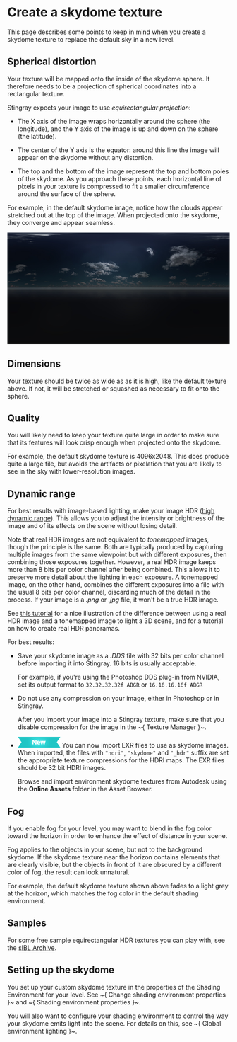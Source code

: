 # Create a skydome texture

This page describes some points to keep in mind when you create a skydome texture to replace the default sky in a new level.

## Spherical distortion

Your texture will be mapped onto the inside of the skydome sphere. It therefore needs to be a projection of spherical coordinates into a rectangular texture.

Stingray expects your image to use *equirectangular projection*:

-	The X axis of the image wraps horizontally around the sphere (the longitude), and the Y axis of the image is up and down on the sphere (the latitude).

-	The center of the Y axis is the equator: around this line the image will appear on the skydome without any distortion.

-	The top and the bottom of the image represent the top and bottom poles of the skydome. As you approach these points, each horizontal line of pixels in your texture is compressed to fit a smaller circumference around the surface of the sphere.

For example, in the default skydome image, notice how the clouds appear stretched out at the top of the image. When projected onto the skydome, they converge and appear seamless.

![Default skydome](../../../images/skydome_default.jpg)

## Dimensions

Your texture should be twice as wide as as it is high, like the default texture above. If not, it will be stretched or squashed as necessary to fit onto the sphere.

## Quality

You will likely need to keep your texture quite large in order to make sure that its features will look crisp enough when projected onto the skydome.

For example, the default skydome texture is 4096x2048. This does produce quite a large file, but avoids the artifacts or pixelation that you are likely to see in the sky with lower-resolution images.

## Dynamic range

For best results with image-based lighting, make your image HDR ([high dynamic range](https://en.wikipedia.org/wiki/High-dynamic-range_imaging)). This allows you to adjust the intensity or brightness of the image and of its effects on the scene without losing detail.

Note that real HDR images are not equivalent to *tonemapped* images, though the principle is the same. Both are typically produced by capturing multiple images from the same viewpoint but with different exposures, then combining those exposures together. However, a real HDR image keeps more than 8 bits per color channel after being combined. This allows it to preserve more detail about the lighting in each exposure. A tonemapped image, on the other hand, combines the different exposures into a file with the usual 8 bits per color channel, discarding much of the detail in the process. If your image is a *.png* or *.jpg* file, it won't be a true HDR image.

See [this tutorial](http://adaptivesamples.com/2016/03/16/make-your-own-hdri/) for a nice illustration of the difference between using a real HDR image and a tonemapped image to light a 3D scene, and for a tutorial on how to create real HDR panoramas.

For best results:

-	Save your skydome image as a *.DDS* file with 32 bits per color channel before importing it into Stingray. 16 bits is usually acceptable.

	For example, if you're using the Photoshop DDS plug-in from NVIDIA, set its output format to `32.32.32.32f ABGR` or `16.16.16.16f ABGR`

-	Do not use any compression on your image, either in Photoshop or in Stingray.

	After you import your image into a Stingray texture, make sure that you disable compression for the image in the ~{ Texture Manager }~.

-	[![NEW](../../../images/new.png "What else is new in v1.7?")](../../../release_notes/readme_1.7.html) You can now import EXR files to use as skydome images. When imported, the files with `"hdri"`, `"skydome"` and `"_hdr"` suffix are set the appropriate texture compressions for the HDRI maps. The EXR files should be 32 bit HDRI images.

	Browse and import environment skydome textures from Autodesk using the **Online Assets** folder in the Asset Browser.

## Fog

If you enable fog for your level, you may want to blend in the fog color toward the horizon in order to enhance the effect of distance in your scene.

Fog applies to the objects in your scene, but not to the background skydome. If the skydome texture near the horizon contains elements that are clearly visible, but the objects in front of it are obscured by a different color of fog, the result can look unnatural.

For example, the default skydome texture shown above fades to a light grey at the horizon, which matches the fog color in the default shading environment.

## Samples

For some free sample equirectangular HDR textures you can play with, see the [sIBL Archive](http://www.hdrlabs.com/sibl/archive.html).

## Setting up the skydome

You set up your custom skydome texture in the properties of the Shading Environment for your level. See ~{ Change shading environment properties }~ and ~{ Shading environment properties }~.

You will also want to configure your shading environment to control the way your skydome emits light into the scene. For details on this, see ~{ Global environment lighting }~.
